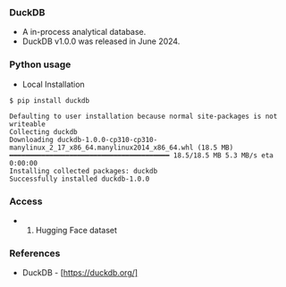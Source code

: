 ### DuckDB 
 - A in-process analytical database.
 - DuckDB v1.0.0 was released in June 2024.

### Python usage

 - Local Installation
 ```
 $ pip install duckdb
 ```
 ```
 Defaulting to user installation because normal site-packages is not writeable
 Collecting duckdb
 Downloading duckdb-1.0.0-cp310-cp310-manylinux_2_17_x86_64.manylinux2014_x86_64.whl (18.5 MB)
 ━━━━━━━━━━━━━━━━━━━━━━━━━━━━━━━━━━━━━━━━ 18.5/18.5 MB 5.3 MB/s eta 0:00:00
 Installing collected packages: duckdb
 Successfully installed duckdb-1.0.0
 ```
### Access

  - 1) Hugging Face dataset


### References
 - DuckDB - [https://duckdb.org/]
